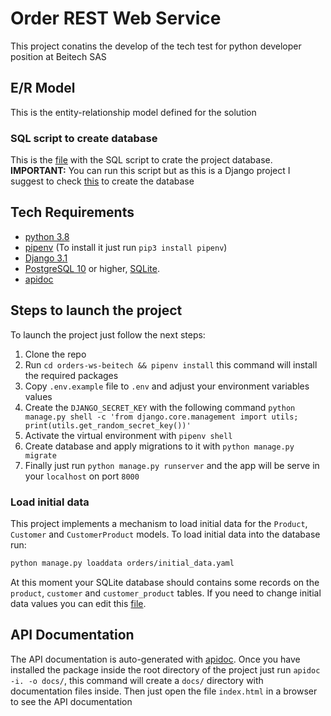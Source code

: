 # Order REST Web Service
This project conatins the develop of the tech test for python developer position at Beitech SAS

## E/R Model

This is the entity-relationship model defined for the solution

[](https://github.com/jcardenasc93/orders-ws-beitech/blob/main/images/ER_model.png)

### SQL script to create database

This is the [file](https://github.com/jcardenasc93/orders-ws-beitech/blob/main/create_db.sql) with the SQL script to crate the project database. **IMPORTANT:** You can run this script but as this is a Django project I suggest to check [this](#steps) to create the database

## Tech Requirements
* [python 3.8](https://www.python.org/downloads/release/python-388/)
* [pipenv](https://pipenv.pypa.io/en/latest/) (To install it just run `pip3 install pipenv`)
* [Django 3.1](https://www.djangoproject.com/download/)
* [PostgreSQL 10](https://www.postgresql.org/download/) or higher, [SQLite](https://sqlite.org/download.html).
* [apidoc](https://apidocjs.com/#install)
## <a name="steps"></a>Steps to launch the project

To launch the project just follow the next steps:
1. Clone the repo
2. Run `cd orders-ws-beitech && pipenv install` this command will install the required packages
3. Copy `.env.example` file to `.env` and adjust your environment variables values
4. Create the `DJANGO_SECRET_KEY` with the following command `python manage.py shell -c 'from django.core.management import utils; print(utils.get_random_secret_key())'`
5. Activate the virtual environment with `pipenv shell`
6. Create database and apply migrations to it with `python manage.py migrate`
7. Finally just run `python manage.py runserver` and the app will be serve in your `localhost` on port `8000`
### Load initial data
This project implements a mechanism to load initial data for the `Product`, `Customer` and `CustomerProduct` models. To load initial data into the database run:
```bash
python manage.py loaddata orders/initial_data.yaml
```
At this moment your SQLite database should contains some records on the `product`, `customer` and `customer_product` tables. If you need to change initial data values you can edit this [file](https://github.com/jcardenasc93/orders-ws-beitech/blob/main/orders/initial_data.yaml).

## API Documentation

The API documentation is auto-generated with [apidoc](https://apidocjs.com/#install). Once you have installed the package inside the root directory of the project just run `apidoc -i. -o docs/`, this command will create a `docs/` directory with documentation files inside. Then just open the file `index.html` in a browser to see the API documentation



